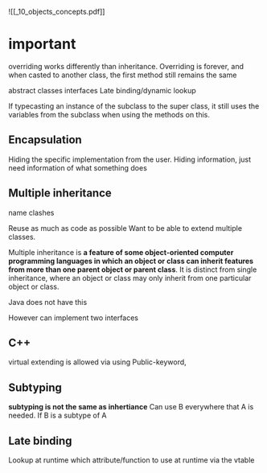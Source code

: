 ![[_10_objects_concepts.pdf]]


# important
overriding works differently than inheritance. Overriding is forever, and when casted to another class, the first method still remains the same

abstract classes
interfaces
Late binding/dynamic lookup

If typecasting an instance of the subclass to the super class, it still uses the variables from the subclass when using the methods on this.

## Encapsulation
Hiding the specific implementation from the user. Hiding information, just need information of what something does

## Multiple inheritance
name clashes

Reuse as much as code as possible
Want to be able to extend multiple classes.

Multiple inheritance is **a feature of some object-oriented computer programming languages in which an object or class can inherit features from more than one parent object or parent class**. It is distinct from single inheritance, where an object or class may only inherit from one particular object or class.

Java does not have this

However can implement two interfaces
## C++
virtual
extending is allowed via using Public-keyword, 

## Subtyping
**subtyping is not the same as inhertiance**
Can use B everywhere that A is needed. If B is a subtype of A

## Late binding
Lookup at runtime which attribute/function to use at runtime via the vtable
